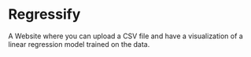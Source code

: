 # Regressify
A Website where you can upload a CSV file and have a visualization of a linear regression model trained on the data.
